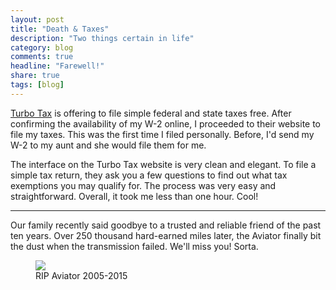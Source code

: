 ```yaml
---
layout: post
title: "Death & Taxes"
description: "Two things certain in life"
category: blog
comments: true
headline: "Farewell!"
share: true
tags: [blog]
---
```

[Turbo Tax](https://turbotax.intuit.com/personal-taxes/) is offering to file simple federal and state taxes free.  After confirming the availability of my W-2 online, I proceeded to their website to file my taxes.  This was the first time I filed personally.  Before, I'd send my W-2 to my aunt and she would file them for me.

The interface on the Turbo Tax website is very clean and elegant.  To file a simple tax return, they ask you a few questions to find out what tax exemptions you may qualify for.  The process was very easy and straightforward.  Overall, it took me less than one hour.  Cool!

----

Our family recently said goodbye to a trusted and reliable friend of the past ten years.  Over 250 thousand hard-earned miles later, the Aviator finally bit the dust when the transmission failed.  We'll miss you!  Sorta.

<figure>
     <a href="{{ site.url }}/images/2015/mileage.jpg"><img src="{{ site.url }}/images/2015/mileage.jpg"></a>
     <figcaption>RIP Aviator 2005-2015</figcaption>
</figure>
